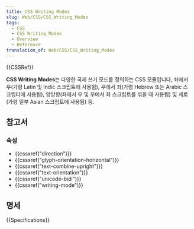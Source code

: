 ```yaml
---
title: CSS Writing Modes
slug: Web/CSS/CSS_Writing_Modes
tags:
  - CSS
  - CSS Writing Modes
  - Overview
  - Reference
translation_of: Web/CSS/CSS_Writing_Modes
---
```


{{CSSRef}}

**CSS Writing Modes**는 다양한 국제 쓰기 모드를 정의하는 CSS 모듈입니다, 좌에서 우(가령 Latin 및 Indic 스크립트에 사용됨), 우에서 좌(가령 Hebrew 또는 Arabic 스크립티에 사용됨), 양방향(좌에서 우 및 우에서 좌 스크립트를 섞을 때 사용됨) 및 세로(가령 일부 Asian 스크립트에 사용됨) 등.

## 참고서

### 속성

- {{cssxref("direction")}}
- {{cssxref("glyph-orientation-horizontal")}}
- {{cssxref("text-combine-upright")}}
- {{cssxref("text-orientation")}}
- {{cssxref("unicode-bidi")}}
- {{cssxref("writing-mode")}}

## 명세

{{Specifications}}
